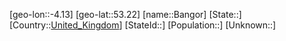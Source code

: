 ﻿---
location: [53.22,-4.13]
type: City
tags:
- geo/City


SpocWebEntityId: 29008
isDeleted: false
confidential: public

---
[geo-lon::-4.13]
[geo-lat::53.22]
[name::Bangor]
[State::]
[Country::[United_Kingdom](geo/Continent/Europe/United_Kingdom.md)]
[StateId::]
[Population::]
[Unknown::]


